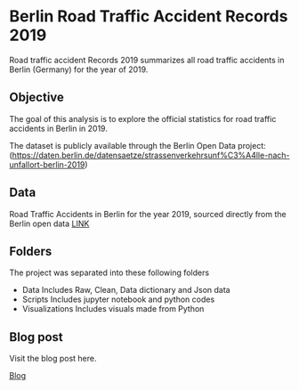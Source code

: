 # Berlin Road Traffic Accident Records 2019
Road traffic accident Records 2019 summarizes all road traffic accidents in Berlin (Germany) for the year of 2019. 

## Objective

The goal of this analysis is to explore the official statistics for road traffic accidents in Berlin in 2019.

The dataset is publicly available through the Berlin Open Data project:
(https://daten.berlin.de/datensaetze/strassenverkehrsunf%C3%A4lle-nach-unfallort-berlin-2019)

## Data

Road Traffic Accidents in Berlin for the year 2019, sourced directly from the Berlin open data
[LINK](https://daten.berlin.de/datensaetze/strassenverkehrsunf%C3%A4lle-nach-unfallort-berlin-2019)

## Folders

The project was separated into these following folders

- Data
  Includes Raw, Clean, Data dictionary and Json data
- Scripts
  Includes jupyter notebook and python codes
- Visualizations
  Includes visuals made from Python

## Blog post

  Visit the blog post here. 

  [Blog](https://www.satoru-teshima.com/blog/analyzing-road-traffic-accidents-in-berlin-for-the-year-2019)

